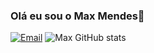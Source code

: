 ### Olá eu sou o Max Mendes🤙
[![Email](https://img.shields.io/badge/Gmail-D14836?style=for-the-badge&logo=gmail&logoColor=white)](https://mail.google.com/mail/u/0/#inbox)
![Max GitHub stats](https://github-readme-stats.vercel.app/api?username=MaxSMendes&show_icons=true&theme=radical)
